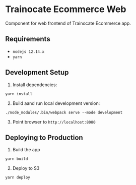 # Trainocate Ecommerce Web

Component for web frontend of Trainocate Ecommerce app.

## Requirements

* `nodejs 12.14.x`
* `yarn`

## Development Setup

1. Install dependencies:

```
yarn install
```

2. Build aand run local development version:

```
./node_modules/.bin/webpack serve --mode development
```

3. Point browser to `http://localhost:8080`

## Deploying to Production

1. Build the app

```
yarn build
```

2. Deploy to S3

```
yarn deploy
```
